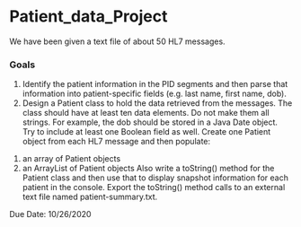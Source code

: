 # Patient_data_Project

We have been given a text file of about 50 HL7 messages.  

### Goals

1. Identify the patient information in the PID segments and then parse that information into patient-specific fields (e.g. last name, first name, dob).
2. Design a Patient class to hold the data retrieved from the messages.  The class should have at least ten data elements.  Do not make them all strings.  For example, the dob should be stored in a Java Date object.  
Try to include at least one Boolean field as well.
Create one Patient object from each HL7 message and then populate:
1)	an array of Patient objects
2)	an ArrayList of Patient objects
Also write a toString() method for the Patient class and then use that to display snapshot information for each patient in the console.
Export the toString() method calls to an external text file named patient-summary.txt.

Due Date: 10/26/2020
